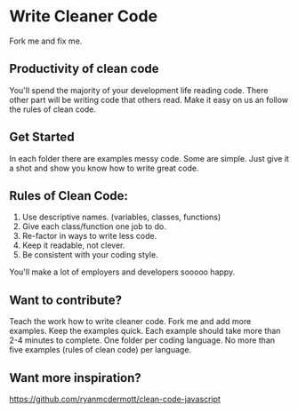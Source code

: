 # Write Cleaner Code
Fork me and fix me.

## Productivity of clean code
You'll spend the majority of your development life reading code. There other part will be writing code that others read. Make it easy on us an follow the rules of clean code.

## Get Started
In each folder there are examples messy code. Some are simple. Just give it a shot and show you know how to write great code.

## Rules of Clean Code:
1. Use descriptive names. (variables, classes, functions)
1. Give each class/function one job to do.
1. Re-factor in ways to write less code.
1. Keep it readable, not clever.
1. Be consistent with your coding style.

You'll make a lot of employers and developers sooooo happy.

## Want to contribute?
Teach the work how to write cleaner code. Fork me and add more examples. Keep the examples quick. Each example should take more than 2-4 minutes to complete. One folder per coding language. No more than five examples (rules of clean code) per language.

## Want more inspiration?
https://github.com/ryanmcdermott/clean-code-javascript
